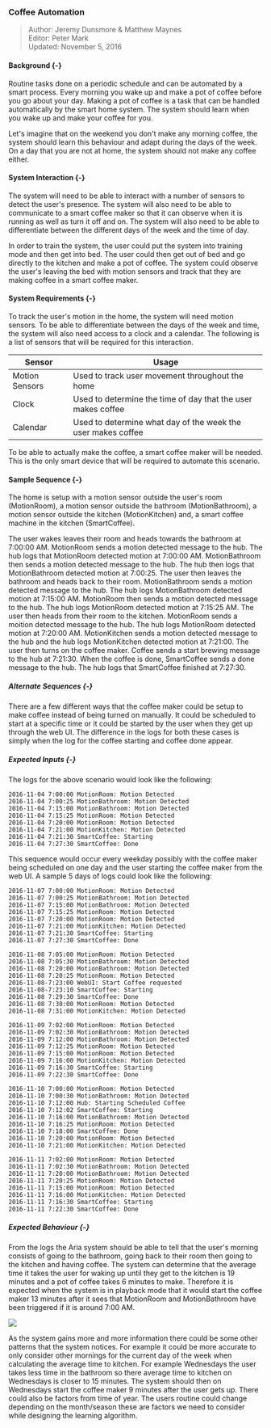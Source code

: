 ### Coffee Automation

> Author: Jeremy Dunsmore & Matthew Maynes <br/>
> Editor: Peter Mark <br/>
> Updated: November 5, 2016 <br/>

#### Background {-}

Routine tasks done on a periodic schedule and can be automated by a smart process. Every morning
you wake up and make a pot of coffee before you go about your day. Making a pot of coffee is a
task that can be handled automatically by the smart home system. The system should learn when
you wake up and make your coffee for you.

Let's imagine that on the weekend you don't make any morning coffee, the system should learn this
behaviour and adapt during the days of the week. On a day that you are not at home, the system
should not make any coffee either.

#### System Interaction {-}

The system will need to be able to interact with a number of sensors to detect the user's
presence. The system will also need to be able to communicate to a smart coffee maker so that it
can observe when it is running as well as turn it off and on. The system will also need to be
able to differentiate between the different days of the week and the time of day.

In order to train the system, the user could put the system into training mode and then get
into bed. The user could then get out of bed and go directly to the kitchen and make a pot
of coffee. The system could observe the user's leaving the bed with motion sensors and track
that they are making coffee in a smart coffee maker.

####  System Requirements {-}

To track the user's motion in the home, the system will need motion sensors. To be able to
differentiate between the days of the week and time, the system will also need access to a
clock and a calendar. The following is a list of sensors that will be required for this
interaction.

| Sensor         | Usage                                                        |
| -------------- | ------------------------------------------------------------ |
| Motion Sensors | Used to track user movement throughout the home              |
| Clock          | Used to determine the time of day that the user makes coffee |
| Calendar       | Used to determine what day of the week the user makes coffee |

To be able to actually make the coffee, a smart coffee maker will be needed. This is the only
smart device that will be required to automate this scenario.

#### Sample Sequence {-}

The home is setup with a motion sensor outside the user's room (MotionRoom), a motion sensor
outside the bathroom (MotionBathroom), a motion sensor outside the kitchen (MotionKitchen)
and, a smart coffee machine in the kitchen (SmartCoffee).

The user wakes leaves their room and heads towards the bathroom at 7:00:00 AM.
MotionRoom sends a motion detected message to the hub. The hub logs that MotionRoom detected
motion at 7:00:00 AM. MotionBathroom then sends a motion detected message to the hub. The
hub then logs that MotionBathroom detected motion at 7:00:25. The user then leaves the bathroom
and heads back to their room. MotionBathroom sends a motion detected message to the hub. The
hub logs MotionBathroom detected motion at 7:15:00 AM. MotionRoom then sends a motion detected
message to the hub. The hub logs MotionRoom detected motion at 7:15:25 AM. The user then heads
from their room to the kitchen. MotionRoom sends a moition detected message to the hub. The hub
logs MotionRoom detected motion at 7:20:00 AM. MotionKitchen sends a motion detected message to the
hub and the hub logs MotionKitchen detected motion at 7:21:00. The user then turns on the
coffee maker. Coffee sends a start brewing message to the hub at 7:21:30. When the coffee is done,
SmartCoffee sends a done message to the hub. The hub logs that SmartCoffee finished at 7:27:30.

##### Alternate Sequences {-}

There are a few different ways that the coffee maker could be setup to make coffee instead of
being turned on manually. It could be scheduled to start at a specific time or it could be started
by the user when they get up through the web UI. The difference in the logs for both these cases
is simply when the log for the coffee starting and coffee done appear.

##### Expected Inputs {-}

The logs for the above scenario would look like the following:

```
2016-11-04 7:00:00 MotionRoom: Motion Detected
2016-11-04 7:00:25 MotionBathroom: Motion Detected
2016-11-04 7:15:00 MotionBathroom: Motion Detected
2016-11-04 7:15:25 MotionRoom: Motion Detected
2016-11-04 7:20:00 MotionRoom: Motion Detected
2016-11-04 7:21:00 MotionKitchen: Motion Detected
2016-11-04 7:21:30 SmartCoffee: Starting
2016-11-04 7:27:30 SmartCoffee: Done
```

This sequence would occur every weekday possibly with the coffee maker being scheduled on one day
and the user starting the coffee maker from the web UI. A sample 5 days of logs could look like the
following:

```
2016-11-07 7:00:00 MotionRoom: Motion Detected
2016-11-07 7:00:25 MotionBathroom: Motion Detected
2016-11-07 7:15:00 MotionBathroom: Motion Detected
2016-11-07 7:15:25 MotionRoom: Motion Detected
2016-11-07 7:20:00 MotionRoom: Motion Detected
2016-11-07 7:21:00 MotionKitchen: Motion Detected
2016-11-07 7:21:30 SmartCoffee: Starting
2016-11-07 7:27:30 SmartCoffee: Done

2016-11-08 7:05:00 MotionRoom: Motion Detected
2016-11-08 7:05:30 MotionBathroom: Motion Detected
2016-11-08 7:20:00 MotionBathroom: Motion Detected
2016-11-08 7:20:25 MotionRoom: Motion Detected
2016-11-08-7:23:00 WebUI: Start Coffee requested
2016-11-08-7:23:10 SmartCoffee: Starting
2016-11-08 7:29:30 SmartCoffee: Done
2016-11-08 7:30:00 MotionRoom: Motion Detected
2016-11-08 7:31:00 MotionKitchen: Motion Detected

2016-11-09 7:02:00 MotionRoom: Motion Detected
2016-11-09 7:02:30 MotionBathroom: Motion Detected
2016-11-09 7:12:00 MotionBathroom: Motion Detected
2016-11-09 7:12:25 MotionRoom: Motion Detected
2016-11-09 7:15:00 MotionRoom: Motion Detected
2016-11-09 7:16:00 MotionKitchen: Motion Detected
2016-11-09 7:16:30 SmartCoffee: Starting
2016-11-09 7:22:30 SmartCoffee: Done

2016-11-10 7:00:00 MotionRoom: Motion Detected
2016-11-10 7:00:30 MotionBathroom: Motion Detected
2016-11-10 7:12:00 Hub: Starting Scheduled Coffee
2016-11-10 7:12:02 SmartCoffee: Starting
2016-11-10 7:16:00 MotionBathroom: Motion Detected
2016-11-10 7:16:25 MotionRoom: Motion Detected
2016-11-10 7:18:00 SmartCoffee: Done
2016-11-10 7:20:00 MotionRoom: Motion Detected
2016-11-10 7:21:00 MotionKitchen: Motion Detected

2016-11-11 7:02:00 MotionRoom: Motion Detected
2016-11-11 7:02:30 MotionBathroom: Motion Detected
2016-11-11 7:20:00 MotionBathroom: Motion Detected
2016-11-11 7:20:25 MotionRoom: Motion Detected
2016-11-11 7:15:00 MotionRoom: Motion Detected
2016-11-11 7:16:00 MotionKitchen: Motion Detected
2016-11-11 7:16:30 SmartCoffee: Starting
2016-11-11 7:22:30 SmartCoffee: Done
```

##### Expected Behaviour {-}

From the logs the Aria system should be able to tell that the user's morning consists of
going to the bathroom, going back to their room then going to the kitchen and having coffee.
The system can determine that the average time it takes the user for waking up until they get to
the kitchen is 19 minutes and a pot of coffee takes 6 minutes to make. Therefore it is expected when
the system is in playback mode that it would start the coffee maker 13 minutes after it sees that
MotionRoom and MotionBathroom have been triggered if it is around 7:00 AM.

![](./uml/CoffeeSequence.png)

As the system gains more and more information there could be some other patterns that the system
notices. For example it could be more accurate to only consider other mornings for the current
day of the week when calculating the average time to kitchen. For example Wednesdays the user
takes less time in the bathroom so there average time to kitchen on Wednesdays is closer to 15
minutes. The system should then on Wednesdays start the coffee maker 9 minutes after the user gets
up. There could also be factors from time of year. The users routine could change depending on the
month/season these are factors we need to consider while designing the learning algorithm.



